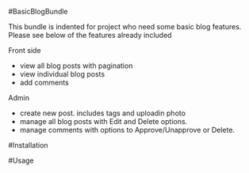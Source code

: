 #BasicBlogBundle

This bundle is indented for project who need some basic blog features. Please see below of the features already included

Front side
- view all blog posts with pagination
- view individual blog posts
- add comments

Admin
- create new post. includes tags and uploadin photo
- manage all blog posts with Edit and Delete options.
- manage comments with options to Approve/Unapprove or Delete.

#Installation

#Usage

